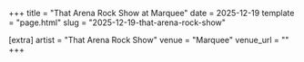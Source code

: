 +++
title = "That Arena Rock Show at Marquee"
date = 2025-12-19
template = "page.html"
slug = "2025-12-19-that-arena-rock-show"

[extra]
artist = "That Arena Rock Show"
venue = "Marquee"
venue_url = ""
+++
